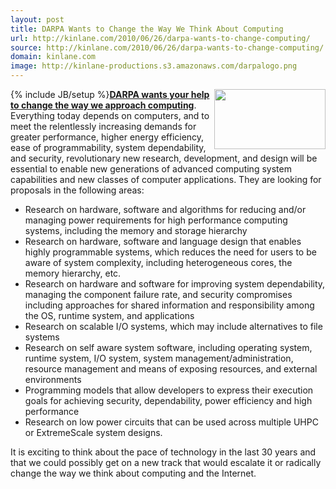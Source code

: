 ```yaml
---
layout: post
title: DARPA Wants to Change the Way We Think About Computing
url: http://kinlane.com/2010/06/26/darpa-wants-to-change-computing/
source: http://kinlane.com/2010/06/26/darpa-wants-to-change-computing/
domain: kinlane.com
image: http://kinlane-productions.s3.amazonaws.com/darpalogo.png
---
```

{% include JB/setup %}<a href="https://www.fbo.gov/index?s=opportunity&amp;mode=form&amp;id=3ba522c52b23884843a6639c8cbd1154&amp;tab=core&amp;_cview=0" target="_self"><strong><img class="alignnone c1" title="Darpa" src="http://kinlane-productions.s3.amazonaws.com/darpalogo.png" alt="" width="178" height="96" align="right" />DARPA wants your help to change the way we approach computing</strong></a>. Everything today depends on computers, and to meet the relentlessly increasing demands for greater performance, higher energy efficiency, ease of programmability, system dependability, and security, revolutionary new research, development, and design will be essential to enable new generations of advanced computing system capabilities and new classes of computer applications. They are looking for proposals in the following areas:
<ul class="mainlist">
     <li>Research on hardware, software and algorithms for reducing and/or managing power requirements for high performance computing systems, including the memory and storage hierarchy
     </li>
     <li>Research on hardware, software and language design that enables highly programmable systems, which reduces the need for users to be aware of system complexity, including heterogeneous cores, the memory hierarchy, etc.
     </li>
     <li>Research on hardware and software for improving system dependability, managing the component failure rate, and security compromises including approaches for shared information and responsibility among the OS, runtime system, and applications
     </li>
     <li>Research on scalable I/O systems, which may include alternatives to file systems
     </li>
     <li>Research on self aware system software, including operating system, runtime system, I/O system, system management/administration, resource management and means of exposing resources, and external environments
     </li>
     <li>Programming models that allow developers to express their execution goals for achieving security, dependability, power efficiency and high performance
     </li>
     <li>Research on low power circuits that can be used across multiple UHPC or ExtremeScale system designs.
     </li>
</ul>It is exciting to think about the pace of technology in the last 30 years and that we could possibly get on a new track that would escalate it or radically change the way we think about computing and the Internet.